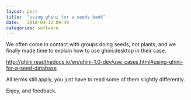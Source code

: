 ```yaml
---
layout: post
title:  "using ghini for a seeds bank"
date:   2018-04-12 09:49
categories: software
---
```


We often come in contact with groups doing seeds, not plants, and we finally
made time to explain how to use ghini.desktop in their case.

http://ghini.readthedocs.io/en/ghini-1.0-dev/use_cases.html#using-ghini-for-a-seed-database

All terms still apply, you just have to read some of them slightly differently.

Enjoy, and feedback.
